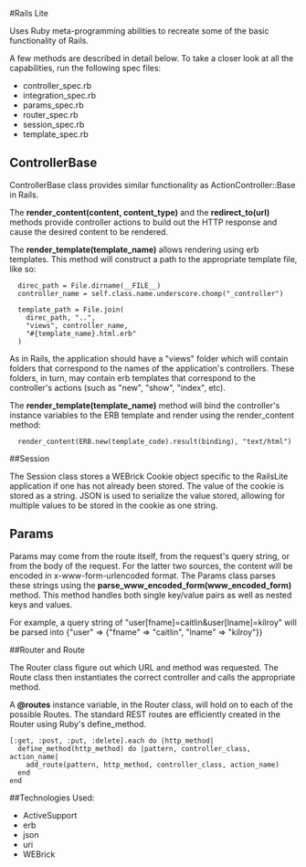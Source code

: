 #Rails Lite

Uses Ruby meta-programming abilities to recreate some of the basic functionality of Rails.

A few methods are described in detail below. To take a closer look at all the capabilities, run the following spec files:

- controller_spec.rb
- integration_spec.rb
- params_spec.rb
- router_spec.rb
- session_spec.rb
- template_spec.rb


## ControllerBase

ControllerBase class provides similar functionality as ActionController::Base in Rails.

The **render_content(content, content_type)** and the **redirect_to(url)** methods provide controller actions to build out the HTTP response and cause the desired content to be rendered.

The **render_template(template_name)** allows rendering using erb templates. This method will construct a path to the appropriate template file, like so:

```
  direc_path = File.dirname(__FILE__)
  controller_name = self.class.name.underscore.chomp("_controller")

  template_path = File.join(
    direc_path, "..",
    "views", controller_name,
    "#{template_name}.html.erb"
  )
```

As in Rails, the application should have a "views" folder which will contain folders that correspond to the names of the application's controllers. These folders, in turn, may contain erb templates that correspond to the controller's actions (such as "new", "show", "index", etc).

The **render_template(template_name)** method will bind the controller's instance variables to the ERB template and render using the render_content method:

```
  render_content(ERB.new(template_code).result(binding), "text/html")
```

##Session

The Session class stores a WEBrick Cookie object specific to the RailsLite application if one has not already been stored. The value of the cookie is stored as a string. JSON is used to serialize the value stored, allowing for multiple values to be stored in the cookie as one string.

## Params

Params may come from the route itself, from the request's query string, or from the body of the request. For the latter two sources, the content will be encoded in x-www-form-urlencoded format. The Params class parses these strings using the **parse_www_encoded_form(www_encoded_form)** method. This method handles both single key/value pairs as well as nested keys and values.

For example, a query string of "user[fname]=caitlin&user[lname]=kilroy" will be parsed into {"user" => {"fname" => "caitlin", "lname" => "kilroy"}}

##Router and Route

The Router class figure out which URL and method was requested. The Route class then instantiates the correct controller and calls the appropriate method.

A **@routes** instance variable, in the Router class, will hold on to each of the possible Routes. The standard REST routes are efficiently created in the Router using Ruby's define_method.

```
[:get, :post, :put, :delete].each do |http_method|
  define_method(http_method) do |pattern, controller_class, action_name|
    add_route(pattern, http_method, controller_class, action_name)
  end
end
```


##Technologies Used:

- ActiveSupport
- erb
- json
- uri
- WEBrick